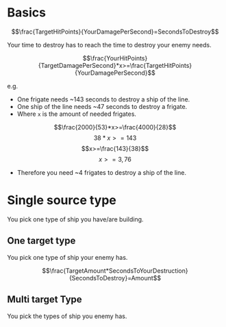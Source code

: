 
# Basics 

$$\frac{TargetHitPoints}{YourDamagePerSecond}=SecondsToDestroy$$

Your time to destroy has to reach the time to destroy your enemy needs.

$$\frac{YourHitPoints}{TargetDamagePerSecond}*x>=\frac{TargetHitPoints}{YourDamagePerSecond}$$

e.g. 
* One frigate needs ~143 seconds to destroy a ship of the line.
* One ship of the line needs ~47 seconds to destroy a frigate.
* Where `x` is the amount of needed frigates.

$$\frac{2000}{53}*x>=\frac{4000}{28}$$
$$38*x>=143$$
$$x>=\frac{143}{38}$$
$$x>= 3,76$$

* Therefore you need ~4 frigates to destroy a ship of the line.

# Single source type

You pick one type of ship you have/are building.

## One target type

You pick one type of ship your enemy has.

$$\frac{TargetAmount*SecondsToYourDestruction}{SecondsToDestroy}=Amount$$

## Multi target Type

You pick the types of ship you enemy has.

